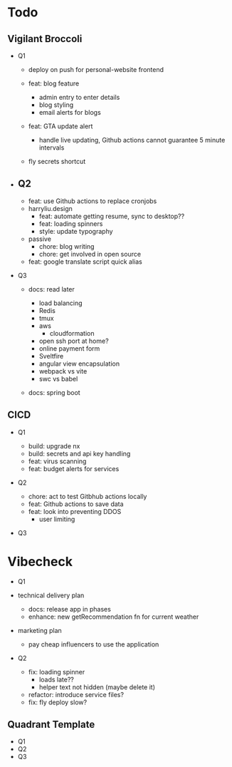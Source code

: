 # Todo

## Vigilant Broccoli

- Q1

  - deploy on push for personal-website frontend
  - feat: blog feature
    - admin entry to enter details
    - blog styling
    - email alerts for blogs
  - feat: GTA update alert

    - handle live updating, Github actions cannot guarantee 5 minute intervals

  - fly secrets shortcut

- ## Q2

  - feat: use Github actions to replace cronjobs
  - harryliu.design
    - feat: automate getting resume, sync to desktop??
    - feat: loading spinners
    - style: update typography
  - passive
    - chore: blog writing
    - chore: get involved in open source
  - feat: google translate script quick alias

- Q3

  - docs: read later

    - load balancing
    - Redis
    - tmux
    - aws
      - cloudformation
    - open ssh port at home?
    - online payment form
    - Sveltfire
    - angular view encapsulation
    - webpack vs vite
    - swc vs babel

  - docs: spring boot

## CICD

- Q1

  - build: upgrade nx
  - build: secrets and api key handling
  - feat: virus scanning
  - feat: budget alerts for services

- Q2

  - chore: act to test Gitbhub actions locally
  - feat: Github actions to save data
  - feat: look into preventing DDOS
    - user limiting

- Q3

# Vibecheck

- Q1

- technical delivery plan
  - docs: release app in phases
  - enhance: new getRecommendation fn for current weather
- marketing plan
  - pay cheap influencers to use the application
- Q2
  - fix: loading spinner
    - loads late??
    - helper text not hidden (maybe delete it)
  - refactor: introduce service files?
  - fix: fly deploy slow?

## Quadrant Template

- Q1
- Q2
- Q3
